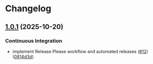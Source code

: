 # Changelog

## [1.0.1](https://github.com/Bartomy-Labs/citeurl-dotnet/compare/v1.0.0...v1.0.1) (2025-10-20)


### Continuous Integration

* implement Release Please workflow and automated releases ([#12](https://github.com/Bartomy-Labs/citeurl-dotnet/issues/12)) ([0814d3d](https://github.com/Bartomy-Labs/citeurl-dotnet/commit/0814d3d5b44fe9ce49a216dac12b631dc048a363))
